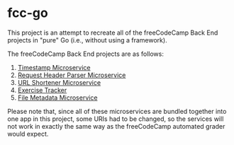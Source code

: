 # fcc-go
This project is an attempt to recreate all of the freeCodeCamp Back End projects in "pure" Go (i.e., without using a framework).

The freeCodeCamp Back End projects are as follows:
1. [Timestamp Microservice](https://www.freecodecamp.org/learn/back-end-development-and-apis/back-end-development-and-apis-projects/timestamp-microservice)
2. [Request Header Parser Microservice](https://www.freecodecamp.org/learn/back-end-development-and-apis/back-end-development-and-apis-projects/request-header-parser-microservice)
3. [URL Shortener Microservice](https://www.freecodecamp.org/learn/back-end-development-and-apis/back-end-development-and-apis-projects/url-shortener-microservice)
4. [Exercise Tracker](https://www.freecodecamp.org/learn/back-end-development-and-apis/back-end-development-and-apis-projects/exercise-tracker)
5. [File Metadata Microservice](https://www.freecodecamp.org/learn/back-end-development-and-apis/back-end-development-and-apis-projects/file-metadata-microservice)

Please note that, since all of these microservices are bundled together into one app in this project, 
some URIs had to be changed, so the services will not work in exactly the same way as the freeCodeCamp automated grader would expect.
